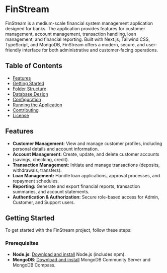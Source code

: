 # FinStream

FinStream is a medium-scale financial system management application designed for banks. The application provides features for customer management, account management, transaction handling, loan management, and financial reporting. Built with Next.js, Tailwind CSS, TypeScript, and MongoDB, FinStream offers a modern, secure, and user-friendly interface for both administrative and customer-facing operations.

## Table of Contents

- [Features](#features)
- [Getting Started](#getting-started)
- [Folder Structure](#folder-structure)
- [Database Design](#database-design)
- [Configuration](#configuration)
- [Running the Application](#running-the-application)
- [Contributing](#contributing)
- [License](#license)

## Features

- **Customer Management:** View and manage customer profiles, including personal details and account information.
- **Account Management:** Create, update, and delete customer accounts (savings, checking, credit).
- **Transaction Management:** Initiate and manage transactions (deposits, withdrawals, transfers).
- **Loan Management:** Handle loan applications, approval processes, and repayment schedules.
- **Reporting:** Generate and export financial reports, transaction summaries, and account statements.
- **Authentication & Authorization:** Secure role-based access for Admin, Customer, and Support users.

## Getting Started

To get started with the FinStream project, follow these steps:

### Prerequisites

- **Node.js**: [Download and install](https://nodejs.org/) Node.js (includes npm).
- **MongoDB**: [Download and install](https://www.mongodb.com/try/download/community) MongoDB Community Server and MongoDB Compass.
